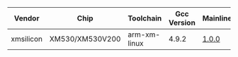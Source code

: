 Vendor | Chip| Toolchain| Gcc Version|Mainline| Stable
---|---|---|---|---|---
xmsilicon | XM530/XM530V200 | arm-xm-linux | 4.9.2 | [1.0.0](https://jftech-ipc-sdk.obs.myhuaweicloud.com/jf-ipc-sdk/arm-xm-linux/jf_ipc_sdk_linux_arm-xm-linux_1.0.0.zip) | [1.0.0](https://jftech-ipc-sdk.obs.myhuaweicloud.com/jf-ipc-sdk/arm-xm-linux/jf_ipc_sdk_linux_arm-xm-linux_1.0.0.zip) 